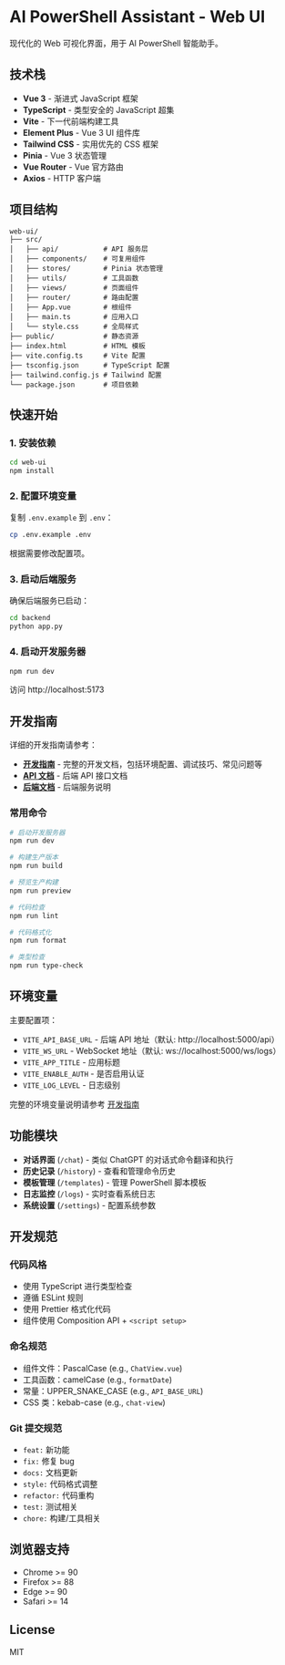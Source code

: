 # AI PowerShell Assistant - Web UI

现代化的 Web 可视化界面，用于 AI PowerShell 智能助手。

## 技术栈

- **Vue 3** - 渐进式 JavaScript 框架
- **TypeScript** - 类型安全的 JavaScript 超集
- **Vite** - 下一代前端构建工具
- **Element Plus** - Vue 3 UI 组件库
- **Tailwind CSS** - 实用优先的 CSS 框架
- **Pinia** - Vue 3 状态管理
- **Vue Router** - Vue 官方路由
- **Axios** - HTTP 客户端

## 项目结构

```
web-ui/
├── src/
│   ├── api/           # API 服务层
│   ├── components/    # 可复用组件
│   ├── stores/        # Pinia 状态管理
│   ├── utils/         # 工具函数
│   ├── views/         # 页面组件
│   ├── router/        # 路由配置
│   ├── App.vue        # 根组件
│   ├── main.ts        # 应用入口
│   └── style.css      # 全局样式
├── public/            # 静态资源
├── index.html         # HTML 模板
├── vite.config.ts     # Vite 配置
├── tsconfig.json      # TypeScript 配置
├── tailwind.config.js # Tailwind 配置
└── package.json       # 项目依赖
```

## 快速开始

### 1. 安装依赖

```bash
cd web-ui
npm install
```

### 2. 配置环境变量

复制 `.env.example` 到 `.env`：

```bash
cp .env.example .env
```

根据需要修改配置项。

### 3. 启动后端服务

确保后端服务已启动：

```bash
cd backend
python app.py
```

### 4. 启动开发服务器

```bash
npm run dev
```

访问 http://localhost:5173

## 开发指南

详细的开发指南请参考：

- **[开发指南](./DEVELOPMENT.md)** - 完整的开发文档，包括环境配置、调试技巧、常见问题等
- **[API 文档](./API.md)** - 后端 API 接口文档
- **[后端文档](./backend/README.md)** - 后端服务说明

### 常用命令

```bash
# 启动开发服务器
npm run dev

# 构建生产版本
npm run build

# 预览生产构建
npm run preview

# 代码检查
npm run lint

# 代码格式化
npm run format

# 类型检查
npm run type-check
```

## 环境变量

主要配置项：
- `VITE_API_BASE_URL` - 后端 API 地址（默认: http://localhost:5000/api）
- `VITE_WS_URL` - WebSocket 地址（默认: ws://localhost:5000/ws/logs）
- `VITE_APP_TITLE` - 应用标题
- `VITE_ENABLE_AUTH` - 是否启用认证
- `VITE_LOG_LEVEL` - 日志级别

完整的环境变量说明请参考 [开发指南](./DEVELOPMENT.md#环境变量)

## 功能模块

- **对话界面** (`/chat`) - 类似 ChatGPT 的对话式命令翻译和执行
- **历史记录** (`/history`) - 查看和管理命令历史
- **模板管理** (`/templates`) - 管理 PowerShell 脚本模板
- **日志监控** (`/logs`) - 实时查看系统日志
- **系统设置** (`/settings`) - 配置系统参数

## 开发规范

### 代码风格

- 使用 TypeScript 进行类型检查
- 遵循 ESLint 规则
- 使用 Prettier 格式化代码
- 组件使用 Composition API + `<script setup>`

### 命名规范

- 组件文件：PascalCase (e.g., `ChatView.vue`)
- 工具函数：camelCase (e.g., `formatDate`)
- 常量：UPPER_SNAKE_CASE (e.g., `API_BASE_URL`)
- CSS 类：kebab-case (e.g., `chat-view`)

### Git 提交规范

- `feat:` 新功能
- `fix:` 修复 bug
- `docs:` 文档更新
- `style:` 代码格式调整
- `refactor:` 代码重构
- `test:` 测试相关
- `chore:` 构建/工具相关

## 浏览器支持

- Chrome >= 90
- Firefox >= 88
- Edge >= 90
- Safari >= 14

## License

MIT
